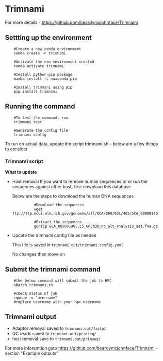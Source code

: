 # Trimnami 

For more details - https://github.com/beardymcjohnface/Trimnami

## Settting up the environment 

        #Create a new conda environment
        conda create -n trimnami 

        #Activate the new environment created
        conda activate trimnami

        #Install python-pip package
        mamba install -c anaconda pip

        #Install trimmani using pip 
        pip install trimnami

## Running the command 

        #To test the command, run 
        trimmani test

        #Generate the config file
        trimnami config


To run on actual data, update the script trimnami.sh - below are a few things to consider

### Trimnami script
**What to update**

- Host removal
  If you want to remove human sequences or or run the sequences against other host, first download this database 

  Below are the steps to download the human DNA sequences 

                #Download the sequences 
                wget ftp://ftp.ncbi.nlm.nih.gov/genomes/all/GCA/000/001/405/GCA_000001405.15_GRCh38/seqs_for_alignment_pipelines.ucsc_ids/GCA_000001405.15_GRCh38_no_alt_analysis_set.fna.gz

                #Extract the sequences 
                gunzip GCA_000001405.15_GRCh38_no_alt_analysis_set.fna.gz

- Update the trimnami config file as needed
  
  This file is saved in `trimnami.out/trimnami.config.yaml`
  
  No changes then move on 

## Submit the trimnami command 

        #the below command will submit the job to HPC 
        sbatch trimnami.sh

        #check status of job 
        squeue -u "username"
        #replace username with your hpc username

## Trimnami output 

- Adaptor removal saved to `trimnami.out/fastp/`
- QC reads saved to `trimnami.out/prinseq/`
- host removal save to `trimnami.out/prinseq/`

For more inforamtion goto https://github.com/beardymcjohnface/Trimnami - section "Example outputs"





